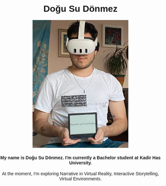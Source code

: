 <html lang="en">
<head>
    <meta charset="UTF-8">
    <meta name="viewport" content="width=device-width, initial-scale=1.0">
    <style>
        body {
            font-family: Arial, sans-serif;
            text-align: center;
            margin: 0;
            padding: 0;
        }
        .content {
            display: inline-block;
            text-align: center;
        }
    </style>
</head>
<body>
    <div class="content">
        <h1>Doğu Su Dönmez</h1>
        <img src="https://github.com/drdogusu/drdogusu.github.io/blob/main/WhatsApp%20Image%202024-08-10%20at%2020.36.01_5a7042ef.jpg?raw=true" width="300" height="400" alt="Profile Picture" /> 
        <h4>My name is Doğu Su Dönmez. I'm currently a Bachelor student at Kadir Has University.</h4>
        <p>At the moment, I'm exploring Narrative in Virtual Reality, Interactive Storytelling, Virtual Environments.</p>
    </div>
</body>
</html>

